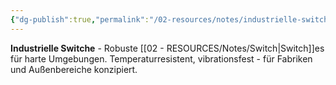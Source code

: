 ```yaml
---
{"dg-publish":true,"permalink":"/02-resources/notes/industrielle-switche/","tags":["informatik/netzwerk/switch/typ","informatik/netzwerk/robust","informatik/hardware"],"noteIcon":"","updated":"2025-09-10T17:04:18.000+02:00"}
---
```



**Industrielle Switche** - Robuste [[02 - RESOURCES/Notes/Switch\|Switch]]es für harte Umgebungen.
Temperaturresistent, vibrationsfest - für Fabriken und Außenbereiche konzipiert.